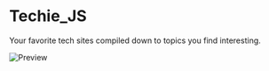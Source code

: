 Techie_JS
=========

Your favorite tech sites compiled down to topics you find interesting.

![Preview](https://i.imgur.com/Rk8efs5.png)
